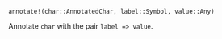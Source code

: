 ```
annotate!(char::AnnotatedChar, label::Symbol, value::Any)
```

Annotate `char` with the pair `label => value`.
